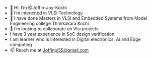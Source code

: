 - 👋 Hi, I’m @Joffin-Joy-Kochi
- 👀 I’m interested in VLSI Technology
- 🌱 I have done Masters in VLSI and Embedded Systems from Model Engineering college Thrikkakara Kochi
- 💞️ I’m looking to collaborate on Vlsi projects
-    I have 3 year experience in SoC design verification
-    I am learner who is interested in Digital electronics, Ai and Edge computing
- 📫 Reach me at Joffinpj55@gmail.com

<!---
Joffin-Joy-Kochi/Joffin-Joy-Kochi is a ✨ special ✨ repository because its `README.md` (this file) appears on your GitHub profile.
You can click the Preview link to take a look at your changes.
--->
